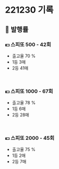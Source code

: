 # 221230 기록

## 📖 발행률

### 💵 스피또 500 - 42회

- 출고율 70 %
- 1등 3매
- 2등 41매

<br>

### 💵 스피또 1000 - 67회

- 출고율 78 %
- 1등 6매
- 2등 28매

<br>

### 💵 스피또 2000 - 45회

- 출고율 75 %
- 1등 2매
- 2등 7매